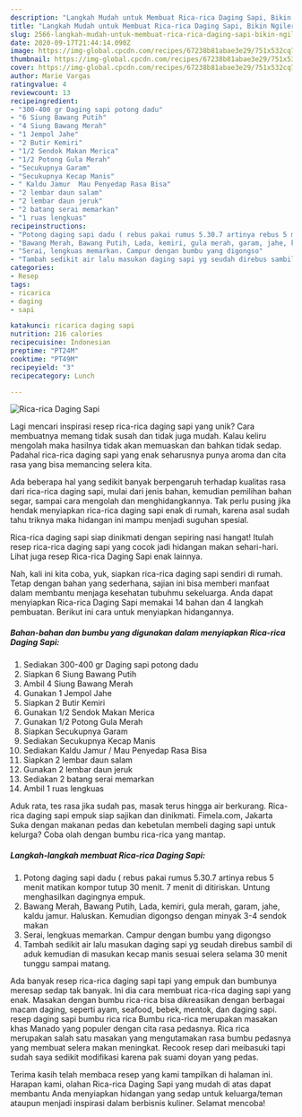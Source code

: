 ```yaml
---
description: "Langkah Mudah untuk Membuat Rica-rica Daging Sapi, Bikin Ngiler"
title: "Langkah Mudah untuk Membuat Rica-rica Daging Sapi, Bikin Ngiler"
slug: 2566-langkah-mudah-untuk-membuat-rica-rica-daging-sapi-bikin-ngiler
date: 2020-09-17T21:44:14.090Z
image: https://img-global.cpcdn.com/recipes/67238b81abae3e29/751x532cq70/rica-rica-daging-sapi-foto-resep-utama.jpg
thumbnail: https://img-global.cpcdn.com/recipes/67238b81abae3e29/751x532cq70/rica-rica-daging-sapi-foto-resep-utama.jpg
cover: https://img-global.cpcdn.com/recipes/67238b81abae3e29/751x532cq70/rica-rica-daging-sapi-foto-resep-utama.jpg
author: Marie Vargas
ratingvalue: 4
reviewcount: 13
recipeingredient:
- "300-400 gr Daging sapi potong dadu"
- "6 Siung Bawang Putih"
- "4 Siung Bawang Merah"
- "1 Jempol Jahe"
- "2 Butir Kemiri"
- "1/2 Sendok Makan Merica"
- "1/2 Potong Gula Merah"
- "Secukupnya Garam"
- "Secukupnya Kecap Manis"
- " Kaldu Jamur  Mau Penyedap Rasa Bisa"
- "2 lembar daun salam"
- "2 lembar daun jeruk"
- "2 batang serai memarkan"
- "1 ruas lengkuas"
recipeinstructions:
- "Potong daging sapi dadu ( rebus pakai rumus 5.30.7 artinya rebus 5 menit matikan kompor tutup 30 menit. 7 menit di ditiriskan. Untung menghasilkan dagingnya empuk."
- "Bawang Merah, Bawang Putih, Lada, kemiri, gula merah, garam, jahe, kaldu jamur. Haluskan. Kemudian digongso dengan minyak 3-4 sendok makan"
- "Serai, lengkuas memarkan. Campur dengan bumbu yang digongso"
- "Tambah sedikit air lalu masukan daging sapi yg seudah direbus sambil di aduk kemudian di masukan kecap manis sesuai selera selama 30 menit tunggu sampai matang."
categories:
- Resep
tags:
- ricarica
- daging
- sapi

katakunci: ricarica daging sapi 
nutrition: 216 calories
recipecuisine: Indonesian
preptime: "PT24M"
cooktime: "PT49M"
recipeyield: "3"
recipecategory: Lunch

---
```



![Rica-rica Daging Sapi](https://img-global.cpcdn.com/recipes/67238b81abae3e29/751x532cq70/rica-rica-daging-sapi-foto-resep-utama.jpg)

Lagi mencari inspirasi resep rica-rica daging sapi yang unik? Cara membuatnya memang tidak susah dan tidak juga mudah. Kalau keliru mengolah maka hasilnya tidak akan memuaskan dan bahkan tidak sedap. Padahal rica-rica daging sapi yang enak seharusnya punya aroma dan cita rasa yang bisa memancing selera kita.

Ada beberapa hal yang sedikit banyak berpengaruh terhadap kualitas rasa dari rica-rica daging sapi, mulai dari jenis bahan, kemudian pemilihan bahan segar, sampai cara mengolah dan menghidangkannya. Tak perlu pusing jika hendak menyiapkan rica-rica daging sapi enak di rumah, karena asal sudah tahu triknya maka hidangan ini mampu menjadi suguhan spesial.

Rica-rica daging sapi siap dinikmati dengan sepiring nasi hangat! Itulah resep rica-rica daging sapi yang cocok jadi hidangan makan sehari-hari. Lihat juga resep Rica-rica Daging Sapi enak lainnya.


Nah, kali ini kita coba, yuk, siapkan rica-rica daging sapi sendiri di rumah. Tetap dengan bahan yang sederhana, sajian ini bisa memberi manfaat dalam membantu menjaga kesehatan tubuhmu sekeluarga. Anda dapat menyiapkan Rica-rica Daging Sapi memakai 14 bahan dan 4 langkah pembuatan. Berikut ini cara untuk menyiapkan hidangannya.

<!--inarticleads1-->

##### Bahan-bahan dan bumbu yang digunakan dalam menyiapkan Rica-rica Daging Sapi:

1. Sediakan 300-400 gr Daging sapi potong dadu
1. Siapkan 6 Siung Bawang Putih
1. Ambil 4 Siung Bawang Merah
1. Gunakan 1 Jempol Jahe
1. Siapkan 2 Butir Kemiri
1. Gunakan 1/2 Sendok Makan Merica
1. Gunakan 1/2 Potong Gula Merah
1. Siapkan Secukupnya Garam
1. Sediakan Secukupnya Kecap Manis
1. Sediakan  Kaldu Jamur / Mau Penyedap Rasa Bisa
1. Siapkan 2 lembar daun salam
1. Gunakan 2 lembar daun jeruk
1. Sediakan 2 batang serai memarkan
1. Ambil 1 ruas lengkuas


Aduk rata, tes rasa jika sudah pas, masak terus hingga air berkurang. Rica-rica daging sapi empuk siap sajikan dan dinikmati. Fimela.com, Jakarta Suka dengan makanan pedas dan kebetulan membeli daging sapi untuk kelurga? Coba olah dengan bumbu rica-rica yang mantap. 

<!--inarticleads2-->

##### Langkah-langkah membuat Rica-rica Daging Sapi:

1. Potong daging sapi dadu ( rebus pakai rumus 5.30.7 artinya rebus 5 menit matikan kompor tutup 30 menit. 7 menit di ditiriskan. Untung menghasilkan dagingnya empuk.
1. Bawang Merah, Bawang Putih, Lada, kemiri, gula merah, garam, jahe, kaldu jamur. Haluskan. Kemudian digongso dengan minyak 3-4 sendok makan
1. Serai, lengkuas memarkan. Campur dengan bumbu yang digongso
1. Tambah sedikit air lalu masukan daging sapi yg seudah direbus sambil di aduk kemudian di masukan kecap manis sesuai selera selama 30 menit tunggu sampai matang.


Ada banyak resep rica-rica daging sapi tapi yang empuk dan bumbunya meresap sedap tak banyak. Ini dia cara membuat rica-rica daging sapi yang enak. Masakan dengan bumbu rica-rica bisa dikreasikan dengan berbagai macam daging, seperti ayam, seafood, bebek, mentok, dan daging sapi. resep daging sapi bumbu rica rica Bumbu rica-rica merupakan masakan khas Manado yang populer dengan cita rasa pedasnya. Rica rica merupakan salah satu masakan yang mengutamakan rasa bumbu pedasnya yang membuat selera makan meningkat. Recook resep dari meibasuki tapi sudah saya sedikit modifikasi karena pak suami doyan yang pedas. 

Terima kasih telah membaca resep yang kami tampilkan di halaman ini. Harapan kami, olahan Rica-rica Daging Sapi yang mudah di atas dapat membantu Anda menyiapkan hidangan yang sedap untuk keluarga/teman ataupun menjadi inspirasi dalam berbisnis kuliner. Selamat mencoba!
